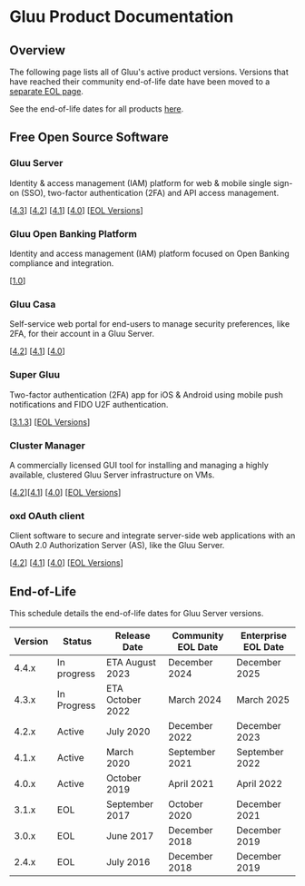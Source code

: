 # Gluu Product Documentation

## Overview

The following page lists all of Gluu's active product versions. Versions that have reached their community end-of-life date have been moved to a [separate EOL page](./eol.md).

See the end-of-life dates for all products [here](#end-of-life-schedule).

## Free Open Source Software

### Gluu Server 
Identity & access management (IAM) platform for web & mobile single sign-on (SSO), two-factor authentication (2FA) and API access management. 

[[4.3](./gluu-server/4.3)] [[4.2](./gluu-server/4.2)] [[4.1](./gluu-server/4.1)] [[4.0](./gluu-server/4.0)] [[EOL Versions](./eol.md)]

### Gluu Open Banking Platform
Identity and access management (IAM) platform focused on Open Banking compliance and integration. 

[[1.0](./openbanking/1.0.0)]

### Gluu Casa
Self-service web portal for end-users to manage security preferences, like 2FA, for their account in a Gluu Server.  

[[4.2](./casa/4.2)] [[4.1](./casa/4.1)] [[4.0](./casa/4.0)]

### Super Gluu 
Two-factor authentication (2FA) app for iOS & Android using mobile push notifications and FIDO U2F authentication.

[[3.1.3](./supergluu/3.1.3)] [[EOL Versions](./eol.md)]

### Cluster Manager 
A commercially licensed GUI tool for installing and managing a highly available, clustered Gluu Server infrastructure on VMs.  

[[4.2](./cm/4.2)][[4.1](./cm/4.1)] [[4.0](./cm/4.0)] [[EOL Versions](./eol.md)]

### oxd OAuth client
Client software to secure and integrate server-side web applications with an OAuth 2.0 Authorization Server (AS), like the Gluu Server.

[[4.2](./oxd/4.2)] [[4.1](./oxd/4.1)] [[4.0](./oxd/4.0)]  [[EOL Versions](./eol.md)]


## End-of-Life

This schedule details the end-of-life dates for Gluu Server versions.

| Version | Status | Release Date | Community EOL Date | Enterprise EOL Date  |
| --- | --- | --- | --- | --- |
| 4.4.x | In progress | ETA August 2023 | December 2024 | December 2025 |
| 4.3.x | In Progress | ETA October 2022 | March 2024 | March 2025 |
| 4.2.x | Active | July 2020 | December 2022 | December 2023 |
| 4.1.x | Active | March 2020 | September 2021 | September 2022 |
| 4.0.x | Active | October 2019 | April 2021 | April 2022 |
| 3.1.x | EOL | September 2017 | October 2020 | December 2021 |
| 3.0.x | EOL | June 2017 | December 2018 | December 2019 |
| 2.4.x | EOL | July 2016 | December 2018 | December 2019|

